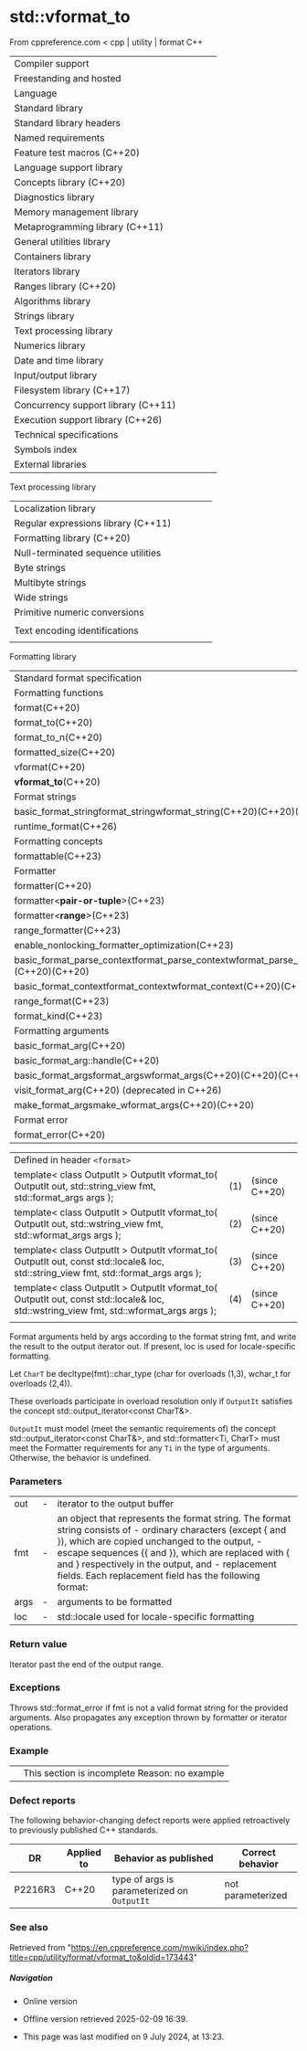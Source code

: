 # std::vformat_to

From cppreference.com
< cpp‎ | utility‎ | format
C++

|  |  |  |  |  |
| --- | --- | --- | --- | --- |
| Compiler support | | | | |
| Freestanding and hosted | | | | |
| Language | | | | |
| Standard library | | | | |
| Standard library headers | | | | |
| Named requirements | | | | |
| Feature test macros (C++20) | | | | |
| Language support library | | | | |
| Concepts library (C++20) | | | | |
| Diagnostics library | | | | |
| Memory management library | | | | |
| Metaprogramming library (C++11) | | | | |
| General utilities library | | | | |
| Containers library | | | | |
| Iterators library | | | | |
| Ranges library (C++20) | | | | |
| Algorithms library | | | | |
| Strings library | | | | |
| Text processing library | | | | |
| Numerics library | | | | |
| Date and time library | | | | |
| Input/output library | | | | |
| Filesystem library (C++17) | | | | |
| Concurrency support library (C++11) | | | | |
| Execution support library (C++26) | | | | |
| Technical specifications | | | | |
| Symbols index | | | | |
| External libraries | | | | |

Text processing library

|  |  |  |  |  |
| --- | --- | --- | --- | --- |
| Localization library | | | | |
| Regular expressions library (C++11) | | | | |
| Formatting library (C++20) | | | | |
| Null-terminated sequence utilities | | | | |
| Byte strings | | | | |
| Multibyte strings | | | | |
| Wide strings | | | | |
| Primitive numeric conversions | | | | |
| |  |  |  |  |  | | --- | --- | --- | --- | --- | | to_chars(C++17) | | | | | | to_chars_result(C++17) | | | | | | from_chars(C++17) | | | | | | from_chars_result(C++17) | | | | | | chars_format(C++17) | | | | | |
| Text encoding identifications | | | | |
| |  |  |  |  |  | | --- | --- | --- | --- | --- | | text_encoding(C++26) | | | | | |

Formatting library

|  |  |  |  |  |
| --- | --- | --- | --- | --- |
| Standard format specification | | | | |
| Formatting functions | | | | |
| format(C++20) | | | | |
| format_to(C++20) | | | | |
| format_to_n(C++20) | | | | |
| formatted_size(C++20) | | | | |
| vformat(C++20) | | | | |
| ****vformat_to****(C++20) | | | | |
| Format strings | | | | |
| basic_format_stringformat_stringwformat_string(C++20)(C++20)(C++20) | | | | |
| runtime_format(C++26) | | | | |
| Formatting concepts | | | | |
| formattable(C++23) | | | | |
| Formatter | | | | |
| formatter(C++20) | | | | |
| formatter<**pair-or-tuple**>(C++23) | | | | |
| formatter<**range**>(C++23) | | | | |
| range_formatter(C++23) | | | | |
| enable_nonlocking_formatter_optimization(C++23) | | | | |
| basic_format_parse_contextformat_parse_contextwformat_parse_context(C++20)(C++20)(C++20) | | | | |
| basic_format_contextformat_contextwformat_context(C++20)(C++20)(C++20) | | | | |
| range_format(C++23) | | | | |
| format_kind(C++23) | | | | |
| Formatting arguments | | | | |
| basic_format_arg(C++20) | | | | |
| basic_format_arg::handle(C++20) | | | | |
| basic_format_argsformat_argswformat_args(C++20)(C++20)(C++20) | | | | |
| visit_format_arg(C++20) (deprecated in C++26) | | | | |
| make_format_argsmake_wformat_args(C++20)(C++20) | | | | |
| Format error | | | | |
| format_error(C++20) | | | | |

|  |  |  |
| --- | --- | --- |
| Defined in header `<format>` |  |  |
| template< class OutputIt >  OutputIt vformat_to( OutputIt out, std::string_view fmt, std::format_args args ); | (1) | (since C++20) |
| template< class OutputIt >  OutputIt vformat_to( OutputIt out, std::wstring_view fmt, std::wformat_args args ); | (2) | (since C++20) |
| template< class OutputIt >  OutputIt vformat_to( OutputIt out, const std::locale& loc, std::string_view fmt, std::format_args args ); | (3) | (since C++20) |
| template< class OutputIt >  OutputIt vformat_to( OutputIt out, const std::locale& loc, std::wstring_view fmt, std::wformat_args args ); | (4) | (since C++20) |
|  |  |  |

Format arguments held by args according to the format string fmt, and write the result to the output iterator out. If present, loc is used for locale-specific formatting.

Let `CharT` be decltype(fmt)::char_type (char for overloads (1,3), wchar_t for overloads (2,4)).

These overloads participate in overload resolution only if
`OutputIt` satisfies the concept std::output_iterator<const CharT&>.

`OutputIt` must model (meet the semantic requirements of) the concept std::output_iterator<const CharT&>, and std::formatter<Ti, CharT> must meet the Formatter requirements for any `Ti` in the type of arguments. Otherwise, the behavior is undefined.

### Parameters

|  |  |  |
| --- | --- | --- |
| out | - | iterator to the output buffer |
| fmt | - | an object that represents the format string. The format string consists of  - ordinary characters (except { and }), which are copied unchanged to the output, - escape sequences {{ and }}, which are replaced with { and } respectively in the output, and - replacement fields.   Each replacement field has the following format:   |  |  |  |  |  |  |  |  |  |  | | --- | --- | --- | --- | --- | --- | --- | --- | --- | --- | |  | | | | | | | | | | | `{` arg-id (optional) `}` | (1) |  | |  | | | | | | | | | | | `{` arg-id (optional) `:` format-spec `}` | (2) |  | |  | | | | | | | | | |  1) replacement field without a format specification2) replacement field with a format specification  |  |  |  | | --- | --- | --- | | arg-id | - | specifies the index of the argument in `args` whose value is to be used for formatting; if it is omitted, the arguments are used in order. The arg-id ﻿s in a format string must all be present or all be omitted. Mixing manual and automatic indexing is an error. | | format-spec | - | the format specification defined by the std::formatter specialization for the corresponding argument. Cannot start with }. |      - For basic types and standard string types, the format specification is interpreted as standard format specification. - For chrono types, the format specification is interpreted as chrono format specification.  |  |  | | --- | --- | | - For range types, the format specification is interpreted as range format specification. - For std::pair and std::tuple, the format specification is interpreted as tuple format specification. - For std::thread::id and std::stacktrace_entry, see thread id format specification and stacktrace entry format specification. - For std::basic_stacktrace, no format specifier is allowed. | (since C++23) |  |  |  | | --- | --- | | - For std::filesystem::path, see path format specification. | (since C++26) |  - For other formattable types, the format specification is determined by user-defined `formatter` specializations. |
| args | - | arguments to be formatted |
| loc | - | std::locale used for locale-specific formatting |

### Return value

Iterator past the end of the output range.

### Exceptions

Throws std::format_error if fmt is not a valid format string for the provided arguments. Also propagates any exception thrown by formatter or iterator operations.

### Example

|  |  |
| --- | --- |
|  | This section is incomplete Reason: no example |

### Defect reports

The following behavior-changing defect reports were applied retroactively to previously published C++ standards.

| DR | Applied to | Behavior as published | Correct behavior |
| --- | --- | --- | --- |
| P2216R3 | C++20 | type of args is parameterized on `OutputIt` | not parameterized |

### See also

Retrieved from "<https://en.cppreference.com/mwiki/index.php?title=cpp/utility/format/vformat_to&oldid=173443>"

##### Navigation

- Online version
- Offline version retrieved 2025-02-09 16:39.

- This page was last modified on 9 July 2024, at 13:23.